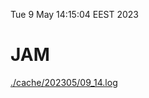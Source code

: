 Tue  9 May 14:15:04 EEST 2023
# JAM
<a href='./cache/202305/09_14.log'>./cache/202305/09_14.log</a>

